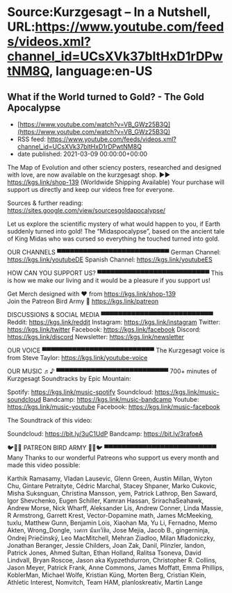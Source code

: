 # Source:Kurzgesagt – In a Nutshell, URL:https://www.youtube.com/feeds/videos.xml?channel_id=UCsXVk37bltHxD1rDPwtNM8Q, language:en-US

## What if the World turned to Gold? - The Gold Apocalypse
 - [https://www.youtube.com/watch?v=VB_GWz25B3Q](https://www.youtube.com/watch?v=VB_GWz25B3Q)
 - RSS feed: https://www.youtube.com/feeds/videos.xml?channel_id=UCsXVk37bltHxD1rDPwtNM8Q
 - date published: 2021-03-09 00:00:00+00:00

The Map of Evolution and other sciency posters, researched and designed with love, are now available on the kurzgesagt shop. ►► https://kgs.link/shop-139
(Worldwide Shipping Available)
Your purchase will support us directly and keep our videos free for everyone. 

Sources & further reading:
https://sites.google.com/view/sourcesgoldapocalypse/

Let us explore the scientific mystery of what would happen to you, if Earth suddenly turned into gold! The “Midaspocalypse”, based on the ancient tale of King Midas who was cursed so everything he touched turned into gold. 

OUR CHANNELS
▀▀▀▀▀▀▀▀▀▀▀▀▀▀▀▀▀▀▀▀▀▀▀▀▀▀
German Channel: https://kgs.link/youtubeDE 
Spanish Channel: https://kgs.link/youtubeES 


HOW CAN YOU SUPPORT US?
▀▀▀▀▀▀▀▀▀▀▀▀▀▀▀▀▀▀▀▀▀▀▀▀▀▀
This is how we make our living and it would be a pleasure if you support us!

Get Merch designed with ❤ from https://kgs.link/shop-139  
Join the Patreon Bird Army 🐧 https://kgs.link/patreon  


DISCUSSIONS & SOCIAL MEDIA
▀▀▀▀▀▀▀▀▀▀▀▀▀▀▀▀▀▀▀▀▀▀▀▀▀▀
Reddit:            https://kgs.link/reddit
Instagram:     https://kgs.link/instagram
Twitter:           https://kgs.link/twitter
Facebook:      https://kgs.link/facebook
Discord:          https://kgs.link/discord
Newsletter:    https://kgs.link/newsletter


OUR VOICE
▀▀▀▀▀▀▀▀▀▀▀▀▀▀▀▀▀▀▀▀▀▀▀▀▀▀
The Kurzgesagt voice is from 
Steve Taylor:  https://kgs.link/youtube-voice


OUR MUSIC ♬♪
▀▀▀▀▀▀▀▀▀▀▀▀▀▀▀▀▀▀▀▀▀▀▀▀▀▀
700+ minutes of Kurzgesagt Soundtracks by Epic Mountain:

Spotify:            https://kgs.link/music-spotify
Soundcloud:   https://kgs.link/music-soundcloud
Bandcamp:     https://kgs.link/music-bandcamp
Youtube:          https://kgs.link/music-youtube
Facebook:       https://kgs.link/music-facebook

The Soundtrack of this video:

Soundcloud:   https://bit.ly/3uC1UdP
Bandcamp:     https://bit.ly/3rafoeA


🐦🐧🐤 PATREON BIRD ARMY 🐤🐧🐦
▀▀▀▀▀▀▀▀▀▀▀▀▀▀▀▀▀▀▀▀▀▀▀▀▀▀
Many Thanks to our wonderful Patreons who support us every month and made this video possible:

Karthik Ramasamy, Vladan Lausevic, Glenn Green, Austin Millan, Wyton Chu, Gintare Petraityte, Cédric Marchal, Stacey Shpaner, Marko Cukovic, Misha Suksnguan, Christina Mansson, yem, Patrick Lathrop, Ben Saward, Igor Shevchenko, Eugen Schiller, Kamran Hassan, SrirachaSeahawk, Andrew Morse, Nick Wharff, Aleksander Lis, Andrew Conner, Linda Massie, R Armstrong, Garrett Krest, Vector-Dopamine math, James McMeeking, tuxlu, Matthew Gunn, Benjamin Lois, Xiaohan Ma, Yu Li, Fernadno, Memo Akten, Wrong_Dongle, วงศกร นันทวิชิต, Jose Mejia, Jacob B., gingerninja, Ondrej Priečinský, Leo MacMitchell, Mehran Ziadloo, Milan Mladoniczky, Jonathan Beranger, Jessie Childers, Joan Zak, Danil, Plinzler, landon, Patrick Jones, Ahmed Sultan, Ethan Holland, Ralitsa Tsoneva, David Lindvall, Bryan Roscoe, Jason aka Kypzethdurron, Christopher R. Collins, Jason Meyer, Patrick Frank, Anne Commons, James Moffatt, Emma Phillips, KoblerMan, Michael Wolfe, Kristian Küng, Morten Berg, Cristian Klein, Athletic Interest, Nomvitch, Team HAM, planloskreativ, Martin Lange


